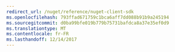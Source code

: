 ```yaml
---
redirect_url: /nuget/reference/nuget-client-sdk
ms.openlocfilehash: 793ffad671759c1bca6aff7dd088b91b9a245194
ms.sourcegitcommit: d0ba99bfe019b779b75731bafdca8a37e35ef0d9
ms.translationtype: MT
ms.contentlocale: fr-FR
ms.lasthandoff: 12/14/2017
---
```

